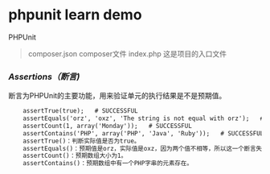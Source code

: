 # phpunit learn demo 

PHPUnit
    
>   composer.json   composer文件
>   index.php       这是项目的入口文件


### *Assertions（断言)*

断言为PHPUnit的主要功能，用来验证单元的执行结果是不是预期值。

```html
    assertTrue(true);   # SUCCESSFUL
    assertEquals('orz', 'oxz', 'The string is not equal with orz');   #UNSUCCESSFUL
    assertCount(1, array('Monday'));   # SUCCESSFUL
    assertContains('PHP', array('PHP', 'Java', 'Ruby'));   # SUCCESSFUL
    assertTrue()：判断实际值是否为true。
    assertEquals()：预期值是orz，实际值是oxz，因为两个值不相等，所以这一个断言失败，会显示The string is not equal with orz的字串。
    assertCount()：预期数组大小为1。
    assertContains()：预期数组中有一个PHP字串的元素存在。
```

   